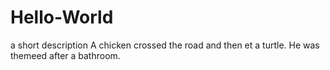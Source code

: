 # Hello-World
a short description
A chicken crossed the road and then et a turtle. He was themeed after a bathroom.
